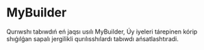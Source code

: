 # MyBuilder
Qurıwshı tabıwdıń eń jaqsı usılı   MyBuilder, Úy iyeleri tárepinen kórip shıǵılǵan sapalı jergilikli qurılısshılardı tabıwdı ańsatlashtıradi.
